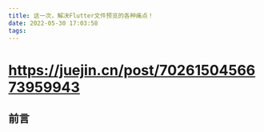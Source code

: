 ```yaml
---
title: 这一次，解决Flutter文件预览的各种痛点！
date: 2022-05-30 17:03:58
tags:
---
```

# https://juejin.cn/post/7026150456673959943
## 前言